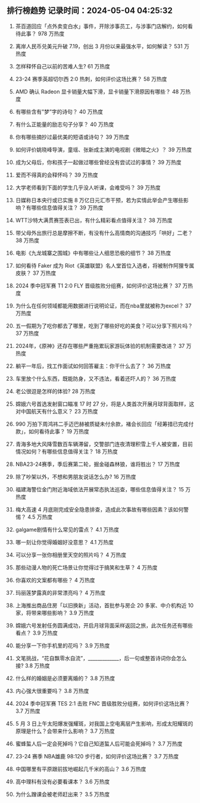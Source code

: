 
## 排行榜趋势 记录时间：2024-05-04 04:25:32
  
  1. 茶百道回应「点外卖变白水」事件，开除涉事员工，与涉事门店解约，如何看待此事？ 978 万热度
    
  2. 离岸人民币兑美元升破 7.19，创出 3 月份以来最强水平，如何解读？ 531 万热度
    
  3. 怎样释怀自己以前的苦难人生? 61 万热度
    
  4. 23-24 赛季英超切尔西 2:0 热刺，如何评价这场比赛？ 58 万热度
    
  5. AMD 确认 Radeon 显卡销量大幅下滑，显卡销量下滑原因有哪些？ 48 万热度
    
  6. 有哪些含有"梦”字的诗句？ 40 万热度
    
  7. 有什么正能量的励志句子分享？ 40 万热度
    
  8. 你有哪些摘抄过最优美的短语或诗句？ 39 万热度
    
  9. 如何评价姚晓峰导演，童瑶、张新成主演的电视剧《微暗之火》？ 39 万热度
    
  10. 成为父母后，你和孩子一起做过哪些曾经没有尝试过的事情？ 39 万热度
    
  11. 爱而不得真的会释怀吗？ 39 万热度
    
  12. 大学老师看到下面的学生几乎没人听课，会难受吗？ 39 万热度
    
  13. 日媒称日本央行或已实施 8 万亿日元汇市干预，若为实情此举会产生哪些影响？有哪些信息值得关注？ 39 万热度
    
  14. WTT沙特大满贯赛签表已出，有什么精彩看点值得关注？ 38 万热度
    
  15. 带父母外出旅行总是摩擦不断，有没有什么高情商的沟通技巧「哄好」二老？ 38 万热度
    
  16. 电影《九龙城寨之围城》中有哪些让人细思恐极的细节？ 38 万热度
    
  17. 如何看待 Faker 成为 Riot《英雄联盟》名人堂首位入选者，将被制作阿狸专属皮肤？ 37 万热度
    
  18. 2024 季中冠军赛 T1 2:0 FLY 晋级胜败分组赛，如何评价这场比赛？ 37 万热度
    
  19. 为什么在任何领域都能用数据进行说明论证，而在nba里就被称为excel？ 37 万热度
    
  20. 五一假期为了吃你都去了哪里，吃到了哪些好吃的美食？可以分享下照片吗？ 37 万热度
    
  21. 2024年，《原神》还存在哪些严重拖累玩家游玩体验的机制需要改进？ 37 万热度
    
  22. 躺平一年后，找工作面试如何回答雇主：你干什么去了？ 36 万热度
    
  23. 车里放个什么东西，既能防身，又不违法，看着还吓人的？ 36 万热度
    
  24. 老公很逗是怎样的体验? 28 万热度
    
  25. 嫦娥六号首选发射窗口瞄准 17 时 27 分，将是人类首次开展月球背面取样，这对中国航天有什么意义？ 23 万热度
    
  26. 990 万拍下周鸿祎二手迈巴赫被质疑未付余款，褚会长回应「经筹措已完成付款」，如何看待此事？ 19 万热度
    
  27. 青海多地大风降雪数百车辆滞留，交警部门连夜清理积雪上千人被安置，目前情况如何？有哪些信息值得关注？ 18 万热度
    
  28. NBA23-24赛季，季后赛第二轮，掘金碰森林狼，谁将胜出？ 17 万热度
    
  29. 除了吵架以外，不想和男朋友说话怎么办? 16 万热度
    
  30. 福建海警位金门附近海域依法开展常态执法巡查，哪些信息值得关注？ 15 万热度
    
  31. 梅大高速 4 月底刚完成安全隐患排查，造成此次事故有哪些因素？该如何警惕？ 4.5 万热度
    
  32. galgame剧情有什么常见的雷点？ 4.1 万热度
    
  33. 哪一刻让你觉得婚姻好没意思？ 4.1 万热度
    
  34. 可以分享一张你相册里天空的照片吗？ 4 万热度
    
  35. 那些动漫人物的死亡场景让你觉得过于搞笑和生草？ 4 万热度
    
  36. 你喜欢的文案都有哪些？ 4 万热度
    
  37. 玛丽莲梦露真的非常漂亮吗？ 4 万热度
    
  38. 上海推出商品住房「以旧换新」活动，首批参与房企 20 多家、中介机构近 10 家，将带来哪些影响？ 3.9 万热度
    
  39. 嫦娥六号发射任务圆满成功，开启月球背面采样返回之旅，此次任务还有哪些看点？ 3.9 万热度
    
  40. 能分享一下你手机里的花吗？ 3.9 万热度
    
  41. 文笔挑战，“花自飘零水自流”，_____________，后一句或整首诗词你会怎么接? 3.8 万热度
    
  42. 什么样的婚姻是必须要离婚的？ 3.8 万热度
    
  43. 内心强大很重要吗？ 3.8 万热度
    
  44. 2024 季中冠军赛 TES 2:1 击败 FNC 晋级胜败分组赛，如何评价这场比赛？ 3.7 万热度
    
  45. 5 月 3 日上午太阳爆发强耀斑，对我国上空电离层产生影响，形成太阳耀斑的原理是什么？会带来什么影响？ 3.7 万热度
    
  46. 蜜蜂蜇人后一定会死掉吗？它自己知道蜇人后可能会死掉吗？ 3.7 万热度
    
  47. 23-24 赛季 NBA雄鹿 98:120 步行者，如何评价这场比赛？ 3.7 万热度
    
  48. 中国哪里有平原跟前拔地崛起几千米的高山？ 3.6 万热度
    
  49. 高中理科有没有必要看课本？ 3.6 万热度
    
  50. 为什么蹭课会被老师赶出来？ 3.5 万热度
    